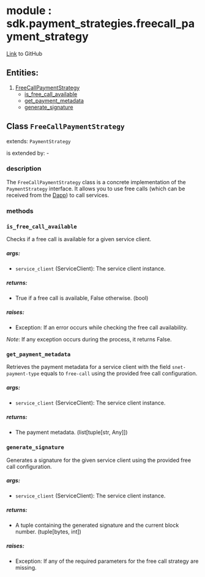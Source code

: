 
# module : sdk.payment_strategies.freecall_payment_strategy

[Link](https://github.com/singnet/snet-sdk-python/blob/master/snet/sdk/payment_strategies/freecall_payment_strategy.py) to GitHub

## Entities:
1. [FreeCallPaymentStrategy](#class-freecallpaymentstrategy)
   - [is_free_call_available](#is-free-call-available)
   - [get_payment_metadata](#get-payment-metadata)
   - [generate_signature](#generate-signature)

## Class `FreeCallPaymentStrategy`

extends: `PaymentStrategy`

is extended by: -

### description

The `FreeCallPaymentStrategy` class is a concrete implementation of the `PaymentStrategy` interface.
It allows you to use free calls (which can be received from the [Dapp](https://beta.singularitynet.io/)) to 
call services. 

### methods

### `is_free_call_available`

Checks if a free call is available for a given service client.

##### args:

- `service_client` (ServiceClient): The service client instance.

##### returns:

- True if a free call is available, False otherwise. (bool)

##### raises:

-  Exception: If an error occurs while checking the free call availability.

_Note_: If any exception occurs during the process, it returns False.

### `get_payment_metadata`

Retrieves the payment metadata for a service client with the field `snet-payment-type` equals to `free-call` 
using the provided free call configuration.

##### args:

- `service_client` (ServiceClient): The service client instance.

##### returns:

- The payment metadata. (list[tuple[str, Any]])

### `generate_signature`

Generates a signature for the given service client using the provided free call configuration.

##### args:

- `service_client` (ServiceClient): The service client instance.

##### returns:

- A tuple containing the generated signature and the current block number. (tuple[bytes, int])

##### raises:

- Exception: If any of the required parameters for the free call strategy are missing.

